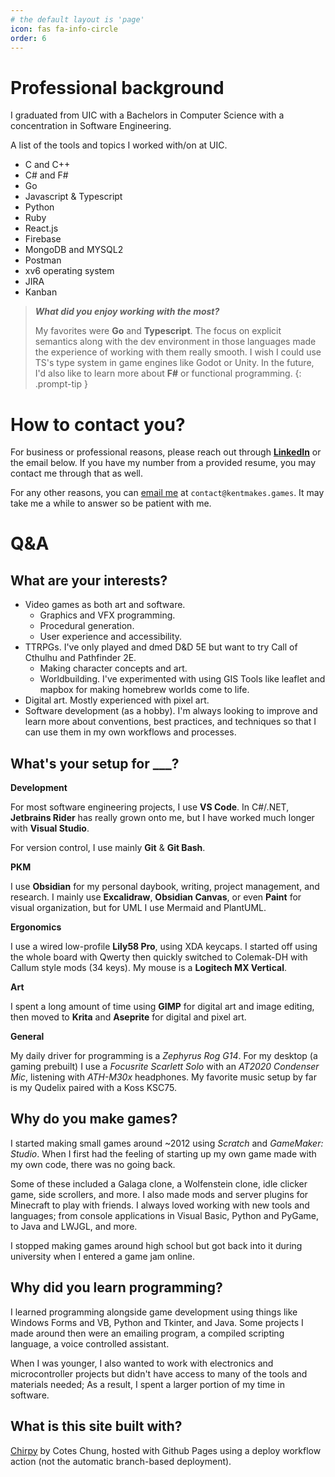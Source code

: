 ```yaml
---
# the default layout is 'page'
icon: fas fa-info-circle
order: 6
---
```


# Professional background
I graduated from UIC with a Bachelors in Computer Science with a concentration in Software Engineering.

A list of the tools and topics I worked with/on at UIC.
- C and C++
- C# and F#
- Go
- Javascript & Typescript
- Python
- Ruby
- React.js
- Firebase
- MongoDB and MYSQL2
- Postman
- xv6 operating system
- JIRA
- Kanban

> ***What did you enjoy working with the most?***
> 
> My favorites were **Go** and **Typescript**. The focus on explicit semantics along with the dev environment in those languages made the experience of working with them really smooth. I wish I could use TS's type system in game engines like Godot or Unity. In the future, I'd also like to learn more about **F#** or functional programming.
{: .prompt-tip }

# How to contact you?

For business or professional reasons, please reach out through [**LinkedIn**](https://www.linkedin.com/in/kentbrianlizardo) or the email below. If you have my number from a provided resume, you may contact me through that as well.

For any other reasons, you can [email me](mailto:contact@kentmakes.games) at `contact@kentmakes.games`. It may take me a while to answer so be patient with me.

# Q&A

## What are your interests?
- Video games as both art and software.
	- Graphics and VFX programming.
	- Procedural generation.
	- User experience and accessibility.
- TTRPGs. I've only played and dmed D&D 5E but want to try Call of Cthulhu and Pathfinder 2E.
  - Making character concepts and art.
  - Worldbuilding. I've experimented with using GIS Tools like leaflet and mapbox for making homebrew worlds come to life.
- Digital art. Mostly experienced with pixel art.
- Software development (as a hobby). I'm always looking to improve and learn more about conventions, best practices, and techniques so that I can use them in my own workflows and processes.

## What's your setup for ___?

**Development**

For most software engineering projects, I use **VS Code**. In C#/.NET, **Jetbrains Rider** has really grown onto me, but I have worked much longer with **Visual Studio**.

For version control, I use mainly **Git** & **Git Bash**.

**PKM**

I use **Obsidian** for my personal daybook, writing, project management, and research. I mainly use **Excalidraw**, **Obsidian Canvas**, or even **Paint** for visual organization, but for UML I use Mermaid and PlantUML.

**Ergonomics**

I use a wired low-profile **Lily58 Pro**, using XDA keycaps. I started off using the whole board with Qwerty then quickly switched to Colemak-DH with Callum style mods (34 keys). My mouse is a **Logitech MX Vertical**.

**Art**

I spent a long amount of time using **GIMP** for digital art and image editing, then moved to **Krita** and **Aseprite** for digital and pixel art.

**General**

My daily driver for programming is a *Zephyrus Rog G14*. For my desktop (a gaming prebuilt) I use a *Focusrite Scarlett Solo* with an *AT2020 Condenser Mic*, listening with *ATH-M30x* headphones. My favorite music setup by far is my Qudelix paired with a Koss KSC75.

## Why do you make games?

I started making small games around ~2012 using *Scratch* and *GameMaker: Studio*. When I first had the feeling of starting up my own game made with my own code, there was no going back.

Some of these included a Galaga clone, a Wolfenstein clone, idle clicker game, side scrollers, and more. I also made mods and server plugins for Minecraft to play with friends. I always loved working with new tools and languages; from console applications in Visual Basic, Python and PyGame, to Java and LWJGL, and more.

I stopped making games around high school but got back into it during university when I entered a game jam online.

## Why did you learn programming?

I learned programming alongside game development using things like Windows Forms and VB, Python and Tkinter, and Java. Some projects I made around then were an emailing program, a compiled scripting language, a voice controlled assistant.

When I was younger, I also wanted to work with electronics and microcontroller projects but didn't have access to many of the tools and materials needed; As a result, I spent a larger portion of my time in software.

## What is this site built with?
[Chirpy](https://github.com/cotes2020/jekyll-theme-chirpy/) by Cotes Chung, hosted with Github Pages using a deploy workflow action (not the automatic branch-based deployment).
